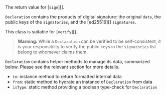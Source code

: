 The return value for [`sign`][].

`Declaration` contains the products of digital signature: the original `data`, the public keys of the `signatories`, and the [ed25519][] `signatures`.

This class is suitable for [`verify`][].

> **Warning:** While a `Declaration` can be verified to be self-consistent, it is your responsiblity to verify the public keys in the `signatories` list belong to whomever claims them.

`Declaration` contains helper methods to manage its data, summarized below.  Please see the relevant section for more details.

- `to`: instance method to return formatted internal data
- `from`: static method to hydrate an instance of `Declaration` from data
- `isType`: static method providing a boolean type-check for `Declaration`
